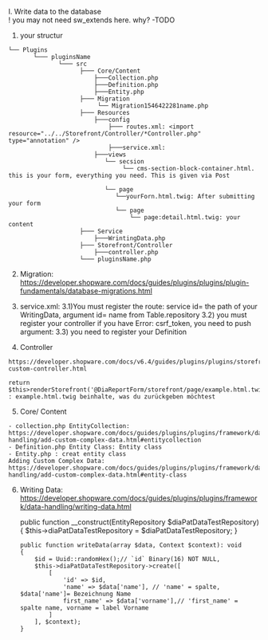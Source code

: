 I. Write data to the database   
    ! you may not need sw_extends here. 
    why? -TODO 
  1) your structur 
    
    └── Plugins
           └─── pluginsName
                  └─── src
                        ├─── Core/Content
                            ├───Collection.php
                            ├───Definition.php
                            ├───Entity.php
                        ├─── Migration
                             └── Migration1546422281name.php
                        ├─── Resources
                            ├───config
                                ├─── routes.xml: <import resource="../../Storefront/Controller/*Controller.php" type="annotation" />
                                ├───service.xml: 
                            ├───views
                               └── secsion
                                    └── cms-section-block-container.html. this is your form, everything you need. This is given via Post
    
                               └── page
                                  └──yourForn.html.twig: After submitting your form
                                  └── page
                                      └── page:detail.html.twig: your content 
                        ├─── Service
                            ├───WrintingData.php
                        ├─── Storefront/Controller
                            ├───controller.php
                        └─── pluginsName.php
   2) Migration: https://developer.shopware.com/docs/guides/plugins/plugins/plugin-fundamentals/database-migrations.html

   3)  service.xml:
    3.1)You must register the route: 
       <service id=“DiaReportForm\Service\WritingData”>
            <argument type=“service” id=“dia_pat_data_test.repository” /> <!--id= Name from table -->
        </service>
      service id= the path of your WritingData,
      argument id= name from Table.repository
    3.2) you must register your controller
       if you have Error: csrf_token, you need to push argument: <argument type="service" id="security.csrf.token_manager"/>
    3.3) you need to register your Definition
       <service id="DiaReportForm\Core\Content\DiaReportFormDefinition">
            <tag name="shopware.entity.definition" entity="name your table" /> <!--entity= name from Table -->
        </service>
       
  4) Controller
    
    https://developer.shopware.com/docs/v6.4/guides/plugins/plugins/storefront/add-custom-controller.html 
    
    return $this>renderStorefront('@DiaReportForm/storefront/page/example.html.twig'); : example.html.twig beinhalte, was du zurückgeben möchtest
    
  5) Core/ Content
    
    - collection.php EntityCollection: https://developer.shopware.com/docs/guides/plugins/plugins/framework/data-handling/add-custom-complex-data.html#entitycollection
    - Definition.php Entity Class: Entity class
    - Entity.php : creat entity class
    Adding Custom Complex Data: https://developer.shopware.com/docs/guides/plugins/plugins/framework/data-handling/add-custom-complex-data.html#entity-class
    
 6) Writing Data:
      https://developer.shopware.com/docs/guides/plugins/plugins/framework/data-handling/writing-data.html
    
    public function __construct(EntityRepository $diaPatDataTestRepository)
        {
            $this->diaPatDataTestRepository = $diaPatDataTestRepository;
        }
        
        public function writeData(array $data, Context $context): void
        {
            $id = Uuid::randomHex();// `id` Binary(16) NOT NULL,
            $this->diaPatDataTestRepository->create([
                [
                    'id' => $id,
                    'name' => $data['name'], // 'name' = spalte, $data['name']= Bezeichnung Name
                    first_name' => $data['vorname'],// 'first_name' = spalte name, vorname = label Vorname
                ]
            ], $context);
        }

